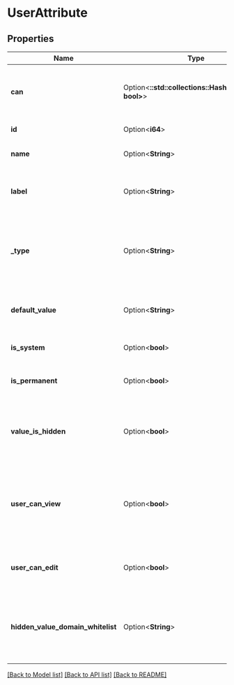 # UserAttribute

## Properties

Name | Type | Description | Notes
------------ | ------------- | ------------- | -------------
**can** | Option<**::std::collections::HashMap<String, bool>**> | Operations the current user is able to perform on this object | [optional][readonly]
**id** | Option<**i64**> | Unique Id | [optional][readonly]
**name** | Option<**String**> | Name of user attribute | [optional]
**label** | Option<**String**> | Human-friendly label for user attribute | [optional]
**_type** | Option<**String**> | Type of user attribute (\"string\", \"number\", \"datetime\", \"yesno\", \"zipcode\") | [optional]
**default_value** | Option<**String**> | Default value for when no value is set on the user | [optional]
**is_system** | Option<**bool**> | Attribute is a system default | [optional][readonly]
**is_permanent** | Option<**bool**> | Attribute is permanent and cannot be deleted | [optional][readonly]
**value_is_hidden** | Option<**bool**> | If true, users will not be able to view values of this attribute | [optional]
**user_can_view** | Option<**bool**> | Non-admin users can see the values of their attributes and use them in filters | [optional]
**user_can_edit** | Option<**bool**> | Users can change the value of this attribute for themselves | [optional]
**hidden_value_domain_whitelist** | Option<**String**> | Destinations to which a hidden attribute may be sent. Once set, cannot be edited. | [optional]

[[Back to Model list]](../README.md#documentation-for-models) [[Back to API list]](../README.md#documentation-for-api-endpoints) [[Back to README]](../README.md)


